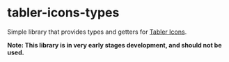 [Tabler Icons]: https://tabler-icons.io/

# tabler-icons-types
Simple library that provides types and getters for [Tabler Icons].

**Note: This library is in very early stages development, and should not be used.**
